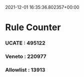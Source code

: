 2021-12-01 16:35:36.802357+00:00
# Rule Counter 
 ### UCATE : 495122

 ### Veneto : 220977

 ### Allowlist : 13913